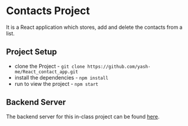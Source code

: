 # Contacts Project

It is a React application which stores, add and delete the contacts from a list.

## Project Setup

* clone the Project - `git clone https://github.com/yash-me/React_contact_app.git`
* install the dependencies - `npm install`
* run to view the project - `npm start`

## Backend Server
The backend server for this in-class project can be found [here](https://github.com/udacity/reactnd-contacts-server).

